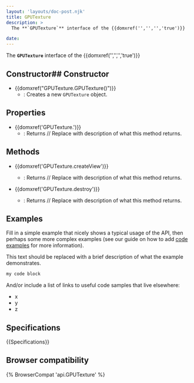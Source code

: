 ```yaml
---
layout: 'layouts/doc-post.njk'
title: GPUTexture
description: >
  The **`GPUTexture`** interface of the {{domxref('','','','true')}} 

date: 
---
```


The **`GPUTexture`** interface of the {{domxref('','','','true')}} 





 ## Constructor## Constructor

- {{domxref("GPUTexture.GPUTexture()")}}
  - : Creates a new `GPUTexture` object.



## Properties

- {{domxref('GPUTexture.')}}
  - : Returns // Replace with description of what this method returns.

## Methods

- {{domxref('GPUTexture.createView')}}
  - : Returns // Replace with description of what this method returns.

- {{domxref('GPUTexture.destroy')}}
  - : Returns // Replace with description of what this method returns.



## Examples

Fill in a simple example that nicely shows a typical usage of the API, then perhaps some more complex examples (see our guide on how to add [code examples](/en-US/docs/MDN/Contribute/Structures/Code_examples) for more information).

This text should be replaced with a brief description of what the example demonstrates.

```js
my code block
```

And/or include a list of links to useful code samples that live elsewhere:

*   x
*   y
*   z

## Specifications

{{Specifications}}

## Browser compatibility

{% BrowserCompat 'api.GPUTexture' %}

